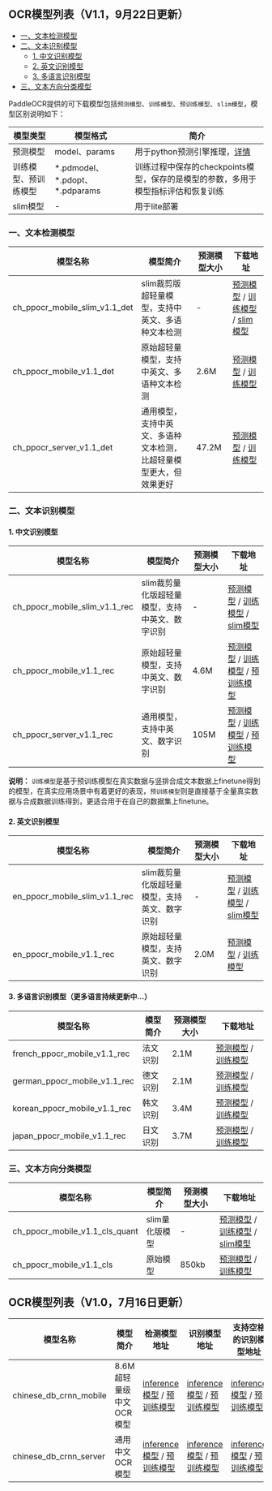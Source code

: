 ## OCR模型列表（V1.1，9月22日更新）

- [一、文本检测模型](#文本检测模型)
- [二、文本识别模型](#文本识别模型)
    - [1. 中文识别模型](#中文识别模型)
    - [2. 英文识别模型](#英文识别模型)
    - [3. 多语言识别模型](#多语言识别模型)
- [三、文本方向分类模型](#文本方向分类模型)

PaddleOCR提供的可下载模型包括`预测模型`、`训练模型`、`预训练模型`、`slim模型`，模型区别说明如下：

|模型类型|模型格式|简介|
|-|-|-|
|预测模型|model、params|用于python预测引擎推理，[详情](./inference.md)|
|训练模型、预训练模型|\*.pdmodel、\*.pdopt、\*.pdparams|训练过程中保存的checkpoints模型，保存的是模型的参数，多用于模型指标评估和恢复训练|
|slim模型|-|用于lite部署|


<a name="文本检测模型"></a>
### 一、文本检测模型
|模型名称|模型简介|预测模型大小|下载地址|
|-|-|-|-|
|ch_ppocr_mobile_slim_v1.1_det|slim裁剪版超轻量模型，支持中英文、多语种文本检测|-|[预测模型]() / [训练模型]() / [slim模型]()|
|ch_ppocr_mobile_v1.1_det|原始超轻量模型，支持中英文、多语种文本检测|2.6M|[预测模型](https://paddleocr.bj.bcebos.com/20-09-22/mobile/det/ch_ppocr_mobile_v1.1_det_infer.tar) / [训练模型](https://paddleocr.bj.bcebos.com/20-09-22/mobile/det/ch_ppocr_mobile_v1.1_det_train.tar)|
|ch_ppocr_server_v1.1_det|通用模型，支持中英文、多语种文本检测，比超轻量模型更大，但效果更好|47.2M|[预测模型](https://paddleocr.bj.bcebos.com/20-09-22/server/det/ch_ppocr_server_v1.1_det_infer.tar) / [训练模型](https://paddleocr.bj.bcebos.com/20-09-22/server/det/ch_ppocr_server_v1.1_det_train.tar)|


<a name="文本识别模型"></a>
### 二、文本识别模型

<a name="中文识别模型"></a>
#### 1. 中文识别模型
|模型名称|模型简介|预测模型大小|下载地址|
|-|-|-|-|
|ch_ppocr_mobile_slim_v1.1_rec|slim裁剪量化版超轻量模型，支持中英文、数字识别|-|[预测模型]() / [训练模型]() / [slim模型]()|
|ch_ppocr_mobile_v1.1_rec|原始超轻量模型，支持中英文、数字识别|4.6M|[预测模型](https://paddleocr.bj.bcebos.com/20-09-22/mobile/rec/ch_ppocr_mobile_v1.1_rec_infer.tar) / [训练模型](https://paddleocr.bj.bcebos.com/20-09-22/mobile/rec/ch_ppocr_mobile_v1.1_rec_train.tar) / [预训练模型](https://paddleocr.bj.bcebos.com/20-09-22/mobile/rec/ch_ppocr_mobile_v1.1_rec_pre.tar)|
|ch_ppocr_server_v1.1_rec|通用模型，支持中英文、数字识别|105M|[预测模型](https://paddleocr.bj.bcebos.com/20-09-22/server/rec/ch_ppocr_server_v1.1_rec_infer.tar) / [训练模型](https://paddleocr.bj.bcebos.com/20-09-22/server/rec/ch_ppocr_server_v1.1_rec_train.tar) / [预训练模型](https://paddleocr.bj.bcebos.com/20-09-22/server/rec/ch_ppocr_server_v1.1_rec_pre.tar)|

**说明：** `训练模型`是基于预训练模型在真实数据与竖排合成文本数据上finetune得到的模型，在真实应用场景中有着更好的表现，`预训练模型`则是直接基于全量真实数据与合成数据训练得到，更适合用于在自己的数据集上finetune。

<a name="英文识别模型"></a>
#### 2. 英文识别模型
|模型名称|模型简介|预测模型大小|下载地址|
|-|-|-|-|
|en_ppocr_mobile_slim_v1.1_rec|slim裁剪量化版超轻量模型，支持英文、数字识别|-|[预测模型]() / [训练模型]() / [slim模型]()|
|en_ppocr_mobile_v1.1_rec|原始超轻量模型，支持英文、数字识别|2.0M|[预测模型](https://paddleocr.bj.bcebos.com/20-09-22/mobile/en/en_ppocr_mobile_v1.1_rec_infer.tar) / [训练模型](https://paddleocr.bj.bcebos.com/20-09-22/mobile/en/en_ppocr_mobile_v1.1_rec_train.tar)|

<a name="多语言识别模型"></a>
#### 3. 多语言识别模型（更多语言持续更新中...）
|模型名称|模型简介|预测模型大小|下载地址|
|-|-|-|-|
| french_ppocr_mobile_v1.1_rec |法文识别|2.1M|[预测模型](https://paddleocr.bj.bcebos.com/20-09-22/mobile/fr/french_ppocr_mobile_v1.1_rec_infer.tar) / [训练模型](https://paddleocr.bj.bcebos.com/20-09-22/mobile/fr/french_ppocr_mobile_v1.1_rec_train.tar)|
| german_ppocr_mobile_v1.1_rec |德文识别|2.1M|[预测模型](https://paddleocr.bj.bcebos.com/20-09-22/mobile/ge/german_ppocr_mobile_v1.1_rec_infer.tar) / [训练模型](https://paddleocr.bj.bcebos.com/20-09-22/mobile/ge/german_ppocr_mobile_v1.1_rec_train.tar)|
| korean_ppocr_mobile_v1.1_rec |韩文识别|3.4M|[预测模型](https://paddleocr.bj.bcebos.com/20-09-22/mobile/kr/korean_ppocr_mobile_v1.1_rec_infer.tar) / [训练模型](https://paddleocr.bj.bcebos.com/20-09-22/mobile/kr/korean_ppocr_mobile_v1.1_rec_train.tar)|
| japan_ppocr_mobile_v1.1_rec |日文识别|3.7M|[预测模型](https://paddleocr.bj.bcebos.com/20-09-22/mobile/jp/japan_ppocr_mobile_v1.1_rec_infer.tar) / [训练模型](https://paddleocr.bj.bcebos.com/20-09-22/mobile/jp/japan_ppocr_mobile_v1.1_rec_train.tar)|


<a name="文本方向分类模型"></a>
### 三、文本方向分类模型
|模型名称|模型简介|预测模型大小|下载地址|
|-|-|-|-|
|ch_ppocr_mobile_v1.1_cls_quant|slim量化版模型|-|[预测模型](https://paddleocr.bj.bcebos.com/20-09-22/cls/ch_ppocr_mobile_v1.1_cls_quant_infer.tar) / [训练模型](https://paddleocr.bj.bcebos.com/20-09-22/cls/ch_ppocr_mobile_v1.1_cls_quant_train.tar) / [slim模型]()|
|ch_ppocr_mobile_v1.1_cls|原始模型|850kb|[预测模型](https://paddleocr.bj.bcebos.com/20-09-22/cls/ch_ppocr_mobile_v1.1_cls_infer.tar) / [训练模型](https://paddleocr.bj.bcebos.com/20-09-22/cls/ch_ppocr_mobile_v1.1_cls_train.tar)|


## OCR模型列表（V1.0，7月16日更新）

|模型名称|模型简介|检测模型地址|识别模型地址|支持空格的识别模型地址|
|-|-|-|-|-|
|chinese_db_crnn_mobile|8.6M超轻量级中文OCR模型|[inference模型](https://paddleocr.bj.bcebos.com/ch_models/ch_det_mv3_db_infer.tar) / [预训练模型](https://paddleocr.bj.bcebos.com/ch_models/ch_det_mv3_db.tar)|[inference模型](https://paddleocr.bj.bcebos.com/ch_models/ch_rec_mv3_crnn_infer.tar) / [预训练模型](https://paddleocr.bj.bcebos.com/ch_models/ch_rec_mv3_crnn.tar)|[inference模型](https://paddleocr.bj.bcebos.com/ch_models/ch_rec_mv3_crnn_enhance_infer.tar) / [预训练模型](https://paddleocr.bj.bcebos.com/ch_models/ch_rec_mv3_crnn_enhance.tar)
|chinese_db_crnn_server|通用中文OCR模型|[inference模型](https://paddleocr.bj.bcebos.com/ch_models/ch_det_r50_vd_db_infer.tar) / [预训练模型](https://paddleocr.bj.bcebos.com/ch_models/ch_det_r50_vd_db.tar)|[inference模型](https://paddleocr.bj.bcebos.com/ch_models/ch_rec_r34_vd_crnn_infer.tar) / [预训练模型](https://paddleocr.bj.bcebos.com/ch_models/ch_rec_r34_vd_crnn.tar)|[inference模型](https://paddleocr.bj.bcebos.com/ch_models/ch_rec_r34_vd_crnn_enhance_infer.tar) / [预训练模型](https://paddleocr.bj.bcebos.com/ch_models/ch_rec_r34_vd_crnn_enhance.tar)

